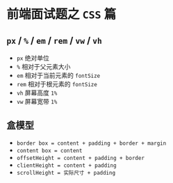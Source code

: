 # 前端面试题之 `CSS` 篇

## `px` / `%` / `em` / `rem` / `vw` / `vh`
- `px` 绝对单位
- `%` 相对于父元素大小
- `em` 相对于当前元素的 `fontSize`
- `rem` 相对于根元素的 `fontSize`
- `vh` 屏幕高度 `1%`
- `vw` 屏幕宽带 `1%`

## 盒模型
- `border box = content + padding + border + margin`
- `content box = content`
- `offsetHeight = content + padding + border`
- `clientHeight = content + padding`
- `scrollHeight = 实际尺寸 + padding`

## 